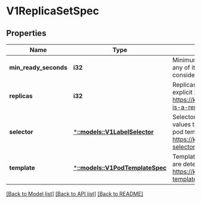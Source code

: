 # V1ReplicaSetSpec

## Properties
Name | Type | Description | Notes
------------ | ------------- | ------------- | -------------
**min_ready_seconds** | **i32** | Minimum number of seconds for which a newly created pod should be ready without any of its container crashing, for it to be considered available. Defaults to 0 (pod will be considered available as soon as it is ready) | [optional] [default to null]
**replicas** | **i32** | Replicas is the number of desired replicas. This is a pointer to distinguish between explicit zero and unspecified. Defaults to 1. More info: https://kubernetes.io/docs/concepts/workloads/controllers/replicationcontroller/#what-is-a-replicationcontroller | [optional] [default to null]
**selector** | [***::models::V1LabelSelector**](v1.LabelSelector.md) | Selector is a label query over pods that should match the replica count. Label keys and values that must match in order to be controlled by this replica set. It must match the pod template&#39;s labels. More info: https://kubernetes.io/docs/concepts/overview/working-with-objects/labels/#label-selectors | [default to null]
**template** | [***::models::V1PodTemplateSpec**](v1.PodTemplateSpec.md) | Template is the object that describes the pod that will be created if insufficient replicas are detected. More info: https://kubernetes.io/docs/concepts/workloads/controllers/replicationcontroller#pod-template | [optional] [default to null]

[[Back to Model list]](../README.md#documentation-for-models) [[Back to API list]](../README.md#documentation-for-api-endpoints) [[Back to README]](../README.md)


